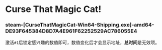 # Curse That Magic Cat!

### steam-[CurseThatMagicCat-Win64-Shipping.exe]-amd64-DE93F645384D8D7A4E961F62252529AC786055E4
激活`#1`后锁定感兴趣的数值即可，数值变化后才会显示地址，**总时间**是无效项。